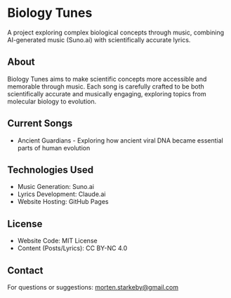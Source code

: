 # Biology Tunes

A project exploring complex biological concepts through music, combining AI-generated music (Suno.ai) with scientifically accurate lyrics.

## About
Biology Tunes aims to make scientific concepts more accessible and memorable through music. Each song is carefully crafted to be both scientifically accurate and musically engaging, exploring topics from molecular biology to evolution.

## Current Songs
- Ancient Guardians - Exploring how ancient viral DNA became essential parts of human evolution

## Technologies Used
- Music Generation: Suno.ai
- Lyrics Development: Claude.ai
- Website Hosting: GitHub Pages

## License
- Website Code: MIT License
- Content (Posts/Lyrics): CC BY-NC 4.0

## Contact
For questions or suggestions: morten.starkeby@gmail.com
